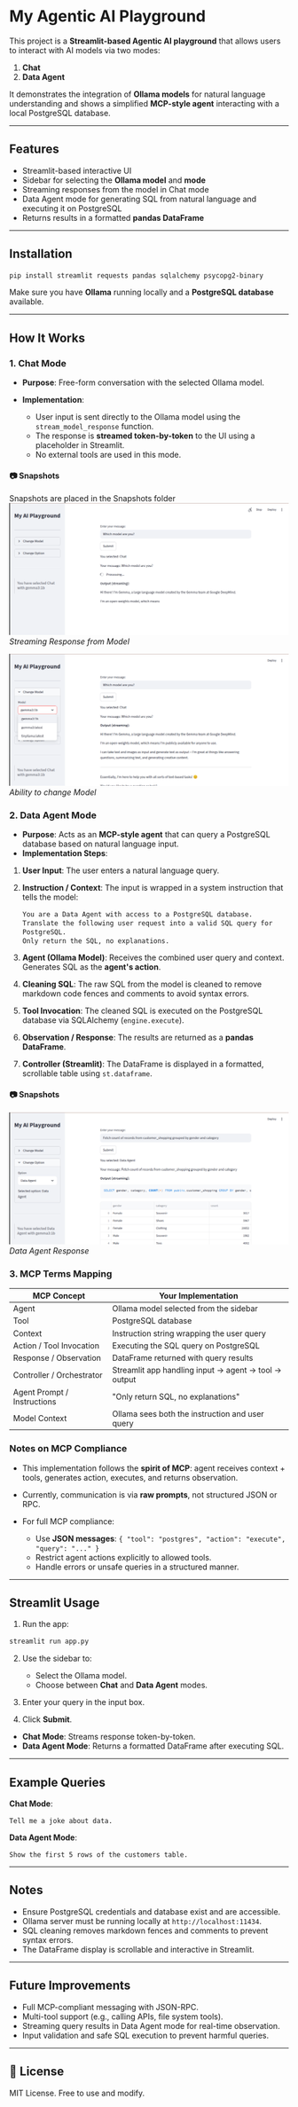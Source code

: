 # My Agentic AI Playground

This project is a **Streamlit-based Agentic AI playground** that allows users to interact with AI models via two modes:

1. **Chat**
2. **Data Agent**

It demonstrates the integration of **Ollama models** for natural language understanding and shows a simplified **MCP-style agent** interacting with a local PostgreSQL database.

---

## Features

* Streamlit-based interactive UI
* Sidebar for selecting the **Ollama model** and **mode**
* Streaming responses from the model in Chat mode
* Data Agent mode for generating SQL from natural language and executing it on PostgreSQL
* Returns results in a formatted **pandas DataFrame**

---

## Installation

```bash
pip install streamlit requests pandas sqlalchemy psycopg2-binary
```

Make sure you have **Ollama** running locally and a **PostgreSQL database** available.

---

## How It Works

### 1. Chat Mode

* **Purpose**: Free-form conversation with the selected Ollama model.
* **Implementation**:

  * User input is sent directly to the Ollama model using the `stream_model_response` function.
  * The response is **streamed token-by-token** to the UI using a placeholder in Streamlit.
  * No external tools are used in this mode.
  
#### 📷  Snapshots
Snapshots are placed in the Snapshots folder
![Streaming Output](snapshots/streamingOutput.png)  
*Streaming Response from Model*

![Model Selection](snapshots/modelSelection.png)  
*Ability to change Model*


### 2. Data Agent Mode

* **Purpose**: Acts as an **MCP-style agent** that can query a PostgreSQL database based on natural language input.
* **Implementation Steps**:

1. **User Input**: The user enters a natural language query.
2. **Instruction / Context**: The input is wrapped in a system instruction that tells the model:

   ```text
   You are a Data Agent with access to a PostgreSQL database.
   Translate the following user request into a valid SQL query for PostgreSQL.
   Only return the SQL, no explanations.
   ```
3. **Agent (Ollama Model)**: Receives the combined user query and context. Generates SQL as the **agent's action**.
4. **Cleaning SQL**: The raw SQL from the model is cleaned to remove markdown code fences and comments to avoid syntax errors.
5. **Tool Invocation**: The cleaned SQL is executed on the PostgreSQL database via SQLAlchemy (`engine.execute`).
6. **Observation / Response**: The results are returned as a **pandas DataFrame**.
7. **Controller (Streamlit)**: The DataFrame is displayed in a formatted, scrollable table using `st.dataframe`.

#### 📷  Snapshots
![Data Agent](snapshots/DataAgent.png)  
*Data Agent Response*

### 3. MCP Terms Mapping

| MCP Concept                 | Your Implementation                                  |
| --------------------------- | ---------------------------------------------------- |
| Agent                       | Ollama model selected from the sidebar               |
| Tool                        | PostgreSQL database                                  |
| Context                     | Instruction string wrapping the user query           |
| Action / Tool Invocation    | Executing the SQL query on PostgreSQL                |
| Response / Observation      | DataFrame returned with query results                |
| Controller / Orchestrator   | Streamlit app handling input → agent → tool → output |
| Agent Prompt / Instructions | "Only return SQL, no explanations"                   |
| Model Context               | Ollama sees both the instruction and user query      |

### Notes on MCP Compliance

* This implementation follows the **spirit of MCP**: agent receives context + tools, generates action, executes, and returns observation.
* Currently, communication is via **raw prompts**, not structured JSON or RPC.
* For full MCP compliance:

  * Use **JSON messages**: `{ "tool": "postgres", "action": "execute", "query": "..." }`
  * Restrict agent actions explicitly to allowed tools.
  * Handle errors or unsafe queries in a structured manner.

---

## Streamlit Usage

1. Run the app:

```bash
streamlit run app.py
```

2. Use the sidebar to:

   * Select the Ollama model.
   * Choose between **Chat** and **Data Agent** modes.
3. Enter your query in the input box.
4. Click **Submit**.

* **Chat Mode**: Streams response token-by-token.
* **Data Agent Mode**: Returns a formatted DataFrame after executing SQL.

---

## Example Queries

**Chat Mode**:

```
Tell me a joke about data.
```

**Data Agent Mode**:

```
Show the first 5 rows of the customers table.
```

---

## Notes

* Ensure PostgreSQL credentials and database exist and are accessible.
* Ollama server must be running locally at `http://localhost:11434`.
* SQL cleaning removes markdown fences and comments to prevent syntax errors.
* The DataFrame display is scrollable and interactive in Streamlit.

---

## Future Improvements

* Full MCP-compliant messaging with JSON-RPC.
* Multi-tool support (e.g., calling APIs, file system tools).
* Streaming query results in Data Agent mode for real-time observation.
* Input validation and safe SQL execution to prevent harmful queries.

---

## 📄 License
MIT License. Free to use and modify.  
